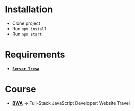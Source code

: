 # Installation
- Clone project
- Run `npm install`
- Run `npm start`

# Requirements
* **[`Server Tresa`](https://github.com/sjasminetya/server-tresa)**

# Course
* **[BWA](https://class.buildwithangga.com/kelas)** -> Full-Stack JavaScript Developer: Website Travel
